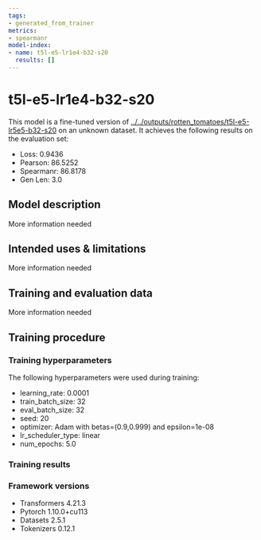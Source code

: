 ```yaml
---
tags:
- generated_from_trainer
metrics:
- spearmanr
model-index:
- name: t5l-e5-lr1e4-b32-s20
  results: []
---
```


<!-- This model card has been generated automatically according to the information the Trainer had access to. You
should probably proofread and complete it, then remove this comment. -->

# t5l-e5-lr1e4-b32-s20

This model is a fine-tuned version of [../../outputs/rotten_tomatoes/t5l-e5-lr5e5-b32-s20](https://huggingface.co/../../outputs/rotten_tomatoes/t5l-e5-lr5e5-b32-s20) on an unknown dataset.
It achieves the following results on the evaluation set:
- Loss: 0.9436
- Pearson: 86.5252
- Spearmanr: 86.8178
- Gen Len: 3.0

## Model description

More information needed

## Intended uses & limitations

More information needed

## Training and evaluation data

More information needed

## Training procedure

### Training hyperparameters

The following hyperparameters were used during training:
- learning_rate: 0.0001
- train_batch_size: 32
- eval_batch_size: 32
- seed: 20
- optimizer: Adam with betas=(0.9,0.999) and epsilon=1e-08
- lr_scheduler_type: linear
- num_epochs: 5.0

### Training results



### Framework versions

- Transformers 4.21.3
- Pytorch 1.10.0+cu113
- Datasets 2.5.1
- Tokenizers 0.12.1
